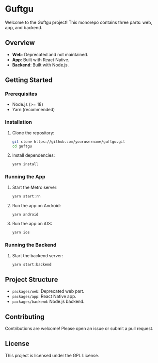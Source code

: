 # Guftgu

Welcome to the Guftgu project! This monorepo contains three parts: web, app, and backend.

## Overview

- **Web**: Deprecated and not maintained.
- **App**: Built with React Native.
- **Backend**: Built with Node.js.

## Getting Started

### Prerequisites

- Node.js (>= 18)
- Yarn (recommended)

### Installation

1. Clone the repository:
    ```bash
    git clone https://github.com/yourusername/guftgu.git
    cd guftgu
    ```

2. Install dependencies:
    ```bash
    yarn install
    ```

### Running the App

1. Start the Metro server:
    ```bash
    yarn start:rn
    ```

2. Run the app on Android:
    ```bash
    yarn android
    ```

3. Run the app on iOS:
    ```bash
    yarn ios
    ```

### Running the Backend

1. Start the backend server:
    ```bash
    yarn start:backend
    ```

## Project Structure

- `packages/web`: Deprecated web part.
- `packages/app`: React Native app.
- `packages/backend`: Node.js backend.

## Contributing

Contributions are welcome! Please open an issue or submit a pull request.

## License

This project is licensed under the GPL License.
